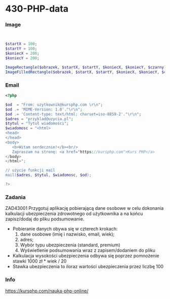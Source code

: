 # 430-PHP-data

### Image
```php


$startX = 100;
$startY = 100;
$koniecX = 200;
$koniecY = 200;

ImageRectangle($obrazek, $startX, $startY, $koniecX, $koniecY, $czarny);
ImageFilledRectangle($obrazek, $startX, $startY, $koniecX, $koniecY, $czarny);

```

### Email
```php
<?php

$od  = "From: uzytkownik@kursphp.com \r\n";
$od .= 'MIME-Version: 1.0'."\r\n";
$od .= 'Content-type: text/html; charset=iso-8859-2'."\r\n";
$adres = "przyklad@uzycia.pl";
$tytul = "Tytuł wiadomości";
$wiadomosc = "<html>
<head>
</head>
<body>
   <b>Witam serdecznie!</b><br/>
   Zapraszam na stronę: <a href="https://kursphp.com">Kurs PHP</a>   
</body>
</html>";

// użycie funkcji mail
mail($adres, $tytul, $wiadomosc, $od);

?>
```
### Zadania

ZAD43001 
Przygotuj aplikację pobierającą dane osobowe w celu dokonania kalkulacji ubezpieczenia zdrowotnego od użytkownika a na końcu zapisz/dodaj do pliku podsumowanie.
- Pobieranie danych obywa się w czterech krokach:
  1. dane osobowe (imię i nazwisko, email, wiek);
  2. adres;
  3. Wybór typu ubezpieczenia (standard, premium)
  4. Wyświetlenie podsumowania wraz z zapisem/dodaniem do pliku
- Kalkulacja wysokości ubezpieczenia odbywa się poprzez pomnożenie stawki 1000 zł * wiek / 20
- Stawka ubezpieczenia to iloraz wartości ubezpieczenia przez liczbę 100
  

### Info
https://kursphp.com/nauka-php-online/
